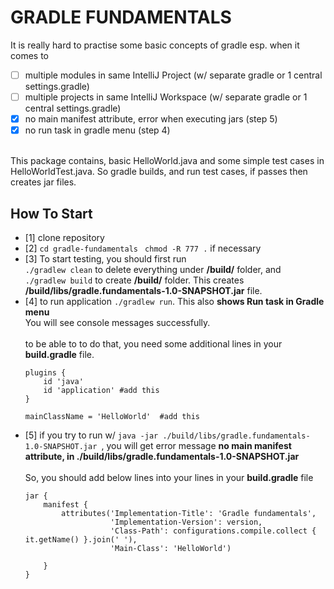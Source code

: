 # GRADLE FUNDAMENTALS

It is really hard to practise some basic concepts of gradle esp. when it comes to

- [ ] multiple modules in same IntelliJ Project (w/ separate gradle or 1 central settings.gradle)
- [ ] multiple projects in same IntelliJ Workspace (w/ separate gradle or 1 central settings.gradle)
- [x] no main manifest attribute, error when executing jars (step 5)
- [x] no run task in gradle menu (step 4)

<br>
This package contains, basic HelloWorld.java and some simple test cases in HelloWorldTest.java. 
So gradle builds, and run test cases, if passes then creates jar files.

## How To Start
- [1] clone repository
- [2] `cd gradle-fundamentals `
      `chmod -R 777 .` if necessary
- [3]  To start testing, you should first run 
       <br>`./gradlew clean` to delete everything under **/build/** folder, and 
       <br>`./gradlew build` to create **/build/** folder. This creates **/build/libs/gradle.fundamentals-1.0-SNAPSHOT.jar** file.
- [4] to run application `./gradlew run`. This also **shows Run task in Gradle menu**<br>
  You will see console messages successfully. <br><br>
  to be able to to do that, you need some additional lines in your **build.gradle** file.<br>
     ```
     plugins {
         id 'java'
         id 'application' #add this
     }
     
     mainClassName = 'HelloWorld'  #add this
- [5] if you try to run w/ `java -jar ./build/libs/gradle.fundamentals-1.0-SNAPSHOT.jar `, you will get error message **no main manifest attribute, in ./build/libs/gradle.fundamentals-1.0-SNAPSHOT.jar** 
      <br><br>So, you should add below lines into your lines in your **build.gradle** file<br>
   ```
   jar {
       manifest {
           attributes('Implementation-Title': 'Gradle fundamentals',
                      'Implementation-Version': version,
                      'Class-Path': configurations.compile.collect { it.getName() }.join(' '),
                      'Main-Class': 'HelloWorld')
   
       }
   }
